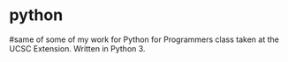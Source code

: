 # python
#same of some of my work for Python for Programmers class taken at the UCSC Extension. Written in Python 3.
